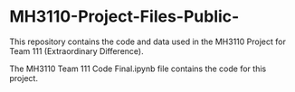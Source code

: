 # MH3110-Project-Files-Public-
This repository contains the code and data used in the MH3110 Project for Team 111 (Extraordinary Difference).

The MH3110 Team 111 Code Final.ipynb file contains the code for this project. 
